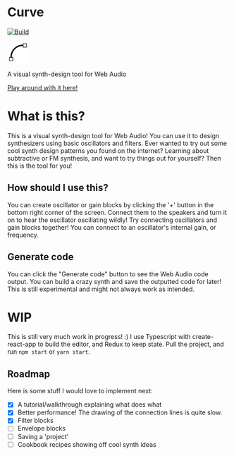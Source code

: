 # Curve

[![Build](https://travis-ci.org/valentijnnieman/curve.svg?branch=master)](https://travis-ci.org/valentijnnieman/curve)

<img src="https://raw.githubusercontent.com/valentijnnieman/curve/master/src/curve.svg?sanitize=true" width="48" />

A visual synth-design tool for Web Audio

[Play around with it here!](https://curve-visual.herokuapp.com/)

# What is this?

This is a visual synth-design tool for Web Audio! You can use it to design synthesizers using basic oscillators and filters. Ever wanted to try out some cool synth design patterns you found on the internet? Learning about subtractive or FM synthesis, and want to try things out for yourself? Then this is the tool for you!

## How should I use this?

You can create oscillator or gain blocks by clicking the '+' button in the bottom right corner of the screen. Connect them to the speakers and turn it on to hear the oscillator oscillating wildly! Try connecting oscillators and gain blocks together! You can connect to an oscillator's internal gain, or frequency.

## Generate code

You can click the "Generate code" button to see the Web Audio code output. You can build a crazy synth and save the outputted code for later! This is still experimental and might not always work as intended.

# WIP

This is still very much work in progress! :) I use Typescript with create-react-app to build the editor, and Redux to keep state. Pull the project, and run `npm start` or `yarn start`.

## Roadmap

Here is some stuff I would love to implement next:

* [x] A tutorial/walkthrough explaining what does what
* [x] Better performance! The drawing of the connection lines is quite slow.
* [x] Filter blocks
* [ ] Envelope blocks
* [ ] Saving a 'project'
* [ ] Cookbook recipes showing off cool synth ideas
